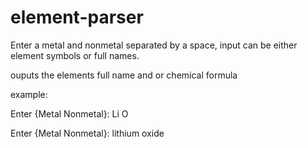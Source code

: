 # element-parser
Enter a metal and nonmetal separated by a space,
input can be either element symbols or full names.

ouputs the elements full name and or chemical formula

example:

Enter {Metal Nonmetal}: Li O

Enter {Metal Nonmetal}: lithium oxide


